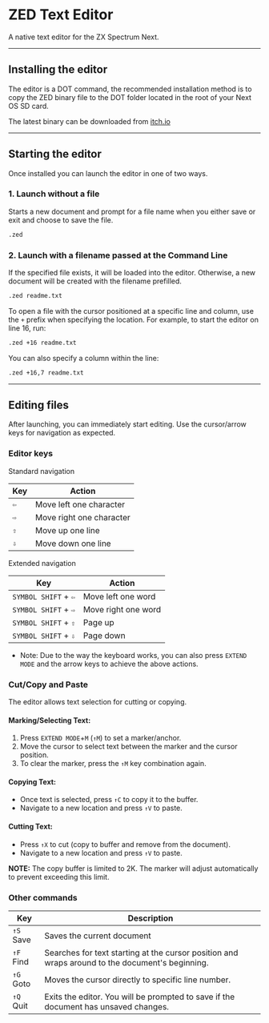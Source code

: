 # ZED Text Editor

A native text editor for the ZX Spectrum Next.

---

## Installing the editor
The editor is a DOT command, the recommended installation method is to copy the ZED binary file to the DOT folder located in the root of your Next OS SD card.

The latest binary can be downloaded from [itch.io](https://taylorza.itch.io/zed)

---

## Starting the editor
Once installed you can launch the editor in one of two ways.

### 1. Launch without a file
Starts a new document and prompt for a file name when you either save or exit and choose to save the file.
```bash
.zed
```

### 2. Launch with a filename passed at the Command Line

If the specified file exists, it will be loaded into the editor. Otherwise, a new document will be created with the filename prefilled.

```bash
.zed readme.txt
```

To open a file with the cursor positioned at a specific line and column, use the `+` prefix when specifying the location.
For example, to start the editor on line 16, run:

```bash
.zed +16 readme.txt
```

You can also specify a column within the line:

```bash
.zed +16,7 readme.txt
```

---

## Editing files

After launching, you can immediately start editing. Use the cursor/arrow keys for navigation as expected.

### Editor keys

Standard navigation

|Key|Action|
|---|------|
|`⇦`|Move left one character|
|`⇨`|Move right one character|
|`⇧`|Move up one line|
|`⇩`|Move down one line|

Extended navigation

|Key|Action|
|---|------|
|`SYMBOL SHIFT` + `⇦`|Move left one word|
|`SYMBOL SHIFT` + `⇨`|Move right one word|
|`SYMBOL SHIFT` + `⇧`|Page up|
|`SYMBOL SHIFT` + `⇩`|Page down|

* Note: Due to the way the keyboard works, you can also press `EXTEND MODE` and the arrow keys to achieve the above actions.

### Cut/Copy and Paste
The editor allows text selection for cutting or copying.

#### Marking/Selecting Text:
1. Press `EXTEND MODE`+`M` (`↑M`) to set a marker/anchor.
2. Move the cursor to select text between the marker and the cursor position.
3. To clear the marker, press the `↑M` key combination again.

#### Copying Text:
* Once text is selected, press `↑C` to copy it to the buffer.
* Navigate to a new location and press `↑V` to paste.

#### Cutting Text:
* Press `↑X` to cut (copy to buffer and remove from the document).
* Navigate to a new location and press `↑V` to paste.

**NOTE:** The copy buffer is limited to 2K. The marker will adjust automatically to prevent exceeding this limit.

### Other commands

|Key|Description|
|---|-----------|
| `↑S` Save | Saves the current document |
| `↑F` Find | Searches for text starting at the cursor position and wraps around to the document's beginning.|
| `↑G` Goto | Moves the cursor directly to specific line number.| 
| `↑Q` Quit | Exits the editor. You will be prompted to save if the document has unsaved changes.|